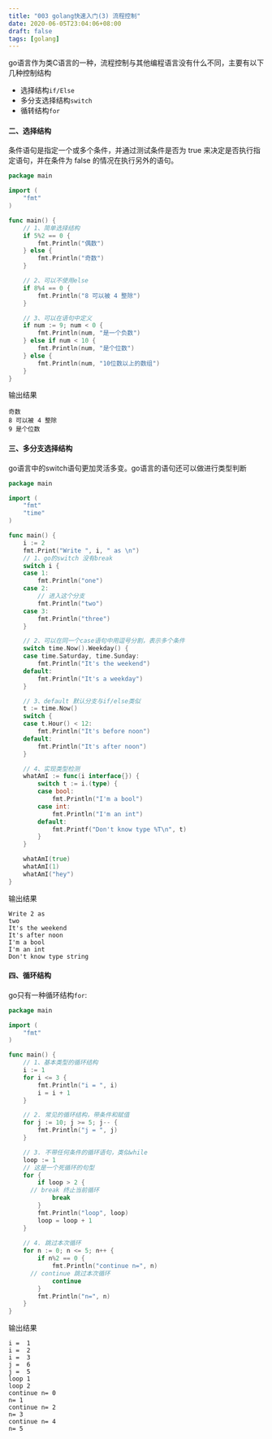 ```yaml
---
title: "003 golang快速入门(3) 流程控制"
date: 2020-06-05T23:04:06+08:00
draft: false
tags: [golang]
---
```


go语言作为类C语言的一种，流程控制与其他编程语言没有什么不同，主要有以下几种控制结构

- 选择结构`if/Else`
- 多分支选择结构`switch`
- 循转结构`for`

#### 二、选择结构

条件语句是指定一个或多个条件，并通过测试条件是否为 true 来决定是否执行指定语句，并在条件为 false 的情况在执行另外的语句。

```go
package main

import (
	"fmt"
)

func main() {
	// 1、简单选择结构
	if 5%2 == 0 {
		fmt.Println("偶数")
	} else {
		fmt.Println("奇数")
	}

	// 2、可以不使用else
	if 8%4 == 0 {
		fmt.Println("8 可以被 4 整除")
	}

	// 3、可以在语句中定义
	if num := 9; num < 0 {
		fmt.Println(num, "是一个负数")
	} else if num < 10 {
		fmt.Println(num, "是个位数")
	} else {
		fmt.Println(num, "10位数以上的数组")
	}
}
```

输出结果

```
奇数
8 可以被 4 整除
9 是个位数
```

#### 三、多分支选择结构

go语言中的switch语句更加灵活多变。go语言的语句还可以做进行类型判断

```go
package main

import (
	"fmt"
	"time"
)

func main() {
	i := 2
	fmt.Print("Write ", i, " as \n")
	// 1、go的switch 没有break
	switch i {
	case 1:
		fmt.Println("one")
	case 2:
		// 进入这个分支
		fmt.Println("two")
	case 3:
		fmt.Println("three")
	}

	// 2、可以在同一个case语句中用逗号分割，表示多个条件
	switch time.Now().Weekday() {
	case time.Saturday, time.Sunday:
		fmt.Println("It's the weekend")
	default:
		fmt.Println("It's a weekday")
	}

	// 3、default 默认分支与if/else类似
	t := time.Now()
	switch {
	case t.Hour() < 12:
		fmt.Println("It's before noon")
	default:
		fmt.Println("It's after noon")
	}

	// 4、实现类型检测
	whatAmI := func(i interface{}) {
		switch t := i.(type) {
		case bool:
			fmt.Println("I'm a bool")
		case int:
			fmt.Println("I'm an int")
		default:
			fmt.Printf("Don't know type %T\n", t)
		}
	}

	whatAmI(true)
	whatAmI(1)
	whatAmI("hey")
}
```

输出结果

```
Write 2 as 
two
It's the weekend
It's after noon
I'm a bool
I'm an int
Don't know type string
```



#### 四、循环结构

go只有一种循环结构`for`:

```go
package main

import (
	"fmt"
)

func main() {
	// 1、基本类型的循环结构
	i := 1
	for i <= 3 {
		fmt.Println("i = ", i)
		i = i + 1
	}

	// 2. 常见的循环结构，带条件和赋值
	for j := 10; j >= 5; j-- {
		fmt.Println("j = ", j)
	}

	// 3. 不带任何条件的循环语句，类似while
	loop := 1
 	// 这是一个死循环的句型
	for {
		if loop > 2 {
      // break 终止当前循环
			break
		}
		fmt.Println("loop", loop)
		loop = loop + 1
	}
  
 	// 4. 跳过本次循环
	for n := 0; n <= 5; n++ {
		if n%2 == 0 {
			fmt.Println("continue n=", n)
      // continue 跳过本次循环
			continue
		}
		fmt.Println("n=", n)
	}
}
```

输出结果

```
i =  1
i =  2
i =  3
j =  6
j =  5
loop 1
loop 2
continue n= 0
n= 1
continue n= 2
n= 3
continue n= 4
n= 5
```




